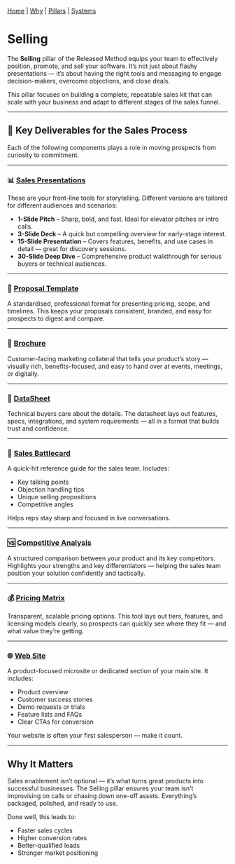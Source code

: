 [Home](README.md) | [Why](why.md) | [Pillars](pillars.md) | [Systems](systems.md)

# Selling

The **Selling** pillar of the Released Method equips your team to effectively position, promote, and sell your software. It’s not just about flashy presentations — it’s about having the right tools and messaging to engage decision-makers, overcome objections, and close deals.

This pillar focuses on building a complete, repeatable sales kit that can scale with your business and adapt to different stages of the sales funnel.

---

## 🔑 Key Deliverables for the Sales Process

Each of the following components plays a role in moving prospects from curiosity to commitment.

---

### 📊 [Sales Presentations](saleskit/sales-presentations.md)

These are your front-line tools for storytelling. Different versions are tailored for different audiences and scenarios:

- **1-Slide Pitch** – Sharp, bold, and fast. Ideal for elevator pitches or intro calls.  
- **3-Slide Deck** – A quick but compelling overview for early-stage interest.  
- **15-Slide Presentation** – Covers features, benefits, and use cases in detail — great for discovery sessions.  
- **30-Slide Deep Dive** – Comprehensive product walkthrough for serious buyers or technical audiences.

---

### 📝 [Proposal Template](saleskit/proposal-template.md)

A standardised, professional format for presenting pricing, scope, and timelines. This keeps your proposals consistent, branded, and easy for prospects to digest and compare.

---

### 📄 [Brochure](saleskit/brochure.md)

Customer-facing marketing collateral that tells your product’s story — visually rich, benefits-focused, and easy to hand over at events, meetings, or digitally.

---

### 🧾 [DataSheet](saleskit/datasheet.md)

Technical buyers care about the details. The datasheet lays out features, specs, integrations, and system requirements — all in a format that builds trust and confidence.

---

### 🥊 [Sales Battlecard](saleskit/sales-battlecard.md)

A quick-hit reference guide for the sales team. Includes:

- Key talking points  
- Objection handling tips  
- Unique selling propositions  
- Competitive angles  

Helps reps stay sharp and focused in live conversations.

---

### 🆚 [Competitive Analysis](saleskit/competitive-analysis.md)

A structured comparison between your product and its key competitors. Highlights your strengths and key differentiators — helping the sales team position your solution confidently and tactically.

---

### 💰 [Pricing Matrix](saleskit/pricing-matrix.md)

Transparent, scalable pricing options. This tool lays out tiers, features, and licensing models clearly, so prospects can quickly see where they fit — and what value they’re getting.

---

### 🌐 [Web Site](saleskit/web-site.md)

A product-focused microsite or dedicated section of your main site. It includes:

- Product overview  
- Customer success stories  
- Demo requests or trials  
- Feature lists and FAQs  
- Clear CTAs for conversion  

Your website is often your first salesperson — make it count.

---

## Why It Matters

Sales enablement isn’t optional — it’s what turns great products into successful businesses. The Selling pillar ensures your team isn’t improvising on calls or chasing down one-off assets. Everything’s packaged, polished, and ready to use.

Done well, this leads to:

- Faster sales cycles  
- Higher conversion rates  
- Better-qualified leads  
- Stronger market positioning
